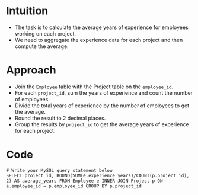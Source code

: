 # Intuition
- The task is to calculate the average years of experience for employees working on each project.
- We need to aggregate the experience data for each project and then compute the average.
<!-- Describe your first thoughts on how to solve this problem. -->

# Approach
- Join the `Employee` table with the Project table on the `employee_id`.
- For each `project_id`, sum the years of experience and count the number of employees.
- Divide the total years of experience by the number of employees to get the average.
- Round the result to 2 decimal places.
- Group the results by `project_id` to get the average years of experience for each project.
<!-- Describe your approach to solving the problem. -->

# Code
```
# Write your MySQL query statement below
SELECT project_id, ROUND(SUM(e.experience_years)/COUNT(p.project_id), 2) AS average_years FROM Employee e INNER JOIN Project p ON e.employee_id = p.employee_id GROUP BY p.project_id
```